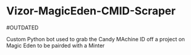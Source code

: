 # Vizor-MagicEden-CMID-Scraper
#OUTDATED

Custom Python bot used to grab the Candy MAchine ID off a project on Magic Eden to be pairded with a Minter
